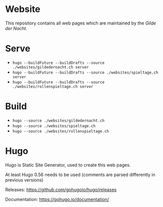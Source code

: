 
# Website

This repository contains all web pages which are maintained by the *Gilde der Nacht*.

# Serve

- `hugo --buildFuture --buildDrafts --source ./websites/gildedernacht.ch server`
- `hugo --buildFuture --buildDrafts --source ./websites/spieltage.ch server`
- `hugo --buildFuture --buildDrafts --source ./websites/rollenspieltage.ch server`

# Build

- `hugo --source ./websites/gildedernacht.ch`
- `hugo --source ./websites/spieltage.ch`
- `hugo --source ./websites/rollenspieltage.ch`

# Hugo

Hugo is Static Site Generator, used to create this web pages.

At least Hugo 0.56 needs to be used (comments are parsed differently in previous versions)

Releases: https://github.com/gohugoio/hugo/releases

Documentation: https://gohugo.io/documentation/
